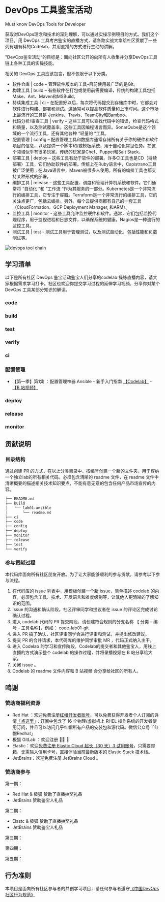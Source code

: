 # DevOps 工具鉴宝活动

Must know DevOps Tools for Developer

获取对DevOps理念和技术的深刻理解，可以通过实操示例项目的方式。我们这个项目，用 DevOps 工具考古鉴宝的直播方式，请各路实战大拿给社区贡献了一些列有趣有料的Codelab，并用直播的方式进行生动的讲解。

"DevOps鉴宝活动“的目标是：面向社区公开的向所有人收集并分享DevOps工具链上各种工具的实操技能。

相关的 DevOps 工具应该包含，但不仅限于以下分类。

- 软件仓库 | code – 管理软件版本的工具–目前使用最广泛的是Git。
- 构建工具 | build – 有些软件在打包或使用前需要编译，传统的构建工具包括Make、Ant、Maven和MSBuild。
- 持续集成工具 | ci – 在配置好以后，每次将代码提交到存储库中时，它都会对软件进行构建、部署和测试。这通常可以提高软件质量和上市时间。这个市场上最流行的工具是 Jenkins、Travis、TeamCity和Bamboo。
- 代码分析/审查工具 | verify – 这些工具可以查找代码中的错误，检查代码格式和质量，以及测试覆盖率。这些工具因编程语言而异。SonarQube是这个领域的一个流行工具，还有其他各种 “轻量的 “工具。
- 配置管理 | config – 配置管理工具和数据库通常存储所有关于你的硬件和软件项目的信息，以及提供一个脚本和/或模板系统，用于自动化常见任务。在这个领域似乎有很多玩家。传统的玩家是Chef、Puppet和Salt Stack。
- 部署工具 | deploy – 这些工具有助于软件的部署。许多CI工具也是CD（持续部署）工具，它们协助软件的部署。传统上在Ruby语言中，Capistrano工具被广泛使用；在Java语言中，Maven被很多人使用。所有的编排工具也都支持某种形式的部署。
- 编排工具 | release – 这些工具配置、调度和管理计算机系统和软件。它们通常将 “自动化 “和 “工作流 “作为其服务的一部分。Kubernetes是一个非常流行的编排工具，它专注于容器。Terraform是一个非常流行的编排工具，它的关注点更广，包括云编排。另外，每个云提供商都有自己的一套工具（CloudFormation、GCP Deployment Manager, 和ARM）。
- 监控工具 | monitor - 这些工具允许监控硬件和软件。通常，它们包括监控代理程序，用于监视进程和日志文件，以确保系统的健康。Nagios是一种流行的监控工具。
- 测试工具 | test - 测试工具用于管理测试，以及测试自动化，包括性能和负载测试等。

![devops tool chain](https://elasticstack-1300734579.cos.ap-nanjing.myqcloud.com/2021-04-02-1-wTp-r9QJvF-DXGZDZUHmbA.jpeg)

## 学习清单

以下是所有社区 DevOps 鉴宝活动鉴宝人们分享的codelab 操练直播内容，请大家根据需求学习打卡。社区也欢迎你提交学习过程的延伸学习视频，分享你对某个DevOps 工具某部分知识的解读。

### code


### build     


### test


### verify


### ci        


### 配置管理

* 【第一季】第1集 ：配置管理神器 Ansible - 新手入门指南 [【Codelab】](config/lab01-ansible/readme.md) - [【B 站视频】](https://www.bilibili.com/video/BV1Uv4y1K7u9)


### deploy    


### release   


### monitor   



## 贡献说明

### 目录结构

通过创建 PR 的方式，在以上分类目录中，按编号创建一个新的文件夹，用于容纳一个独立lab的所有相关代码。必须包含清晰的 readme 文件，在 readme 文件中清晰概要的描述相关技术知识要点，不能有意无意的包含任何产品市场宣传的内容。

```sh
├── README.md
├── build
│   └── lab01-ansible
│       └── readme.md
├── ci
├── code
├── config
├── deploy
├── monitor
├── release
├── test
└── verify
```

### 参与贡献过程

本代码库面向所有社区朋友开放。为了让大家能够顺利的参与贡献，请参考以下参与流程。

1. 在代码库的 issue 列表中，用模板创建一个新 issue，简单描述 codelab 的内容，必须包含工具、技术、开发语言和难度级别等，让其他人更清晰的了解知识的范围。
2. Issue 的沟通和确认阶段，社区评审同学和提议者在 issue 的评论区完成讨论确认过程。
3. 进入 codelab 代码的 PR 提交阶段，请创建符合规则的分支名称 【 分类 - 编号  - 工具名称】，例如： code-lab01-git 
4. 进入 PR 搞了确认，社区评审同学会进行评审和测试，并提出修改建议。
5. 提交 PR 的合并请求，本代码库的维护同学审批 MR ，代码正式纳入主干。
6. 进入 Codelab 的学习和宣传阶段，Codelab的提交者和其他鉴宝人，用线上直播的方式演示整个 codelab 的操作过程，并将录播视频在 B 站分享给大家。
7. 关闭 issue 。
8. Codelab 的 readme 文件内容和 B 站视频 会分享给社区的所有人。

## 鸣谢

### 赞助商福利资源

* Red Hat ：欢迎免费注册[红帽开发者账号](https://developers.redhat.com/)，可以免费获得开发者个人订阅的详情[「点这里」](https://www.redhat.com/wapps/tnc/viewterms/72ce03fd-1564-41f3-9707-a09747625585?extIdCarryOver=true&intcmp=701f2000001OMHaAAO&sc_cid=701f2000001OH7YAAW)；订阅中包含了 16 个物理/虚拟机上 RHEL 操作系统的开发者使用订阅，并且可以访问几乎红帽所有产品的安装包和源代码。微信公众号「红帽Redhat」
* 极狐 GitLab ：欢迎注册 👏🏻 🦊
* Elastic：欢迎[免费注册 Elastic Cloud 超长（30 天）3 试用账号](https://ela.st/community-trial-from-mark)，只需要邮箱，无需输入信用卡号，直接体验当前最新版本的 Elastic Stack 技术栈。
* JetBrains：欢迎免费注册 JetBrains Cloud 。



### 赞助商参与

第一期：

* Red Hat & 极狐 赞助了直播抽奖礼品
* JetBrains 赞助鉴宝人礼品

第二期：

* Elastc & 极狐 赞助了直播抽奖礼品
* JetBrains 赞助鉴宝人礼品

第三期：


第四期：


第五期：

## 行为准则

本项目是面向所有社区参与者的共创学习项目，请任何参与者遵守[《中国DevOps社区行为规范》](https://devopschina.org/zh-hans/code-of-conduct)
